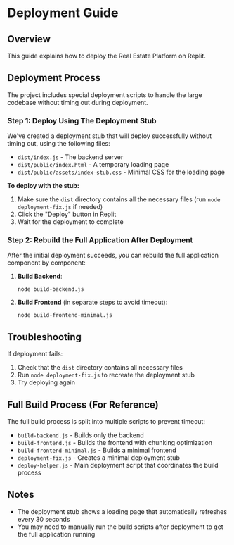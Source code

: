 # Deployment Guide

## Overview
This guide explains how to deploy the Real Estate Platform on Replit.

## Deployment Process

The project includes special deployment scripts to handle the large codebase without timing out during deployment.

### Step 1: Deploy Using The Deployment Stub

We've created a deployment stub that will deploy successfully without timing out, using the following files:
- `dist/index.js` - The backend server
- `dist/public/index.html` - A temporary loading page
- `dist/public/assets/index-stub.css` - Minimal CSS for the loading page

**To deploy with the stub:**

1. Make sure the `dist` directory contains all the necessary files (run `node deployment-fix.js` if needed)
2. Click the "Deploy" button in Replit
3. Wait for the deployment to complete

### Step 2: Rebuild the Full Application After Deployment

After the initial deployment succeeds, you can rebuild the full application component by component:

1. **Build Backend**:
   ```
   node build-backend.js
   ```

2. **Build Frontend** (in separate steps to avoid timeout):
   ```
   node build-frontend-minimal.js
   ```

## Troubleshooting

If deployment fails:

1. Check that the `dist` directory contains all necessary files
2. Run `node deployment-fix.js` to recreate the deployment stub
3. Try deploying again

## Full Build Process (For Reference)

The full build process is split into multiple scripts to prevent timeout:

- `build-backend.js` - Builds only the backend
- `build-frontend.js` - Builds the frontend with chunking optimization
- `build-frontend-minimal.js` - Builds a minimal frontend
- `deployment-fix.js` - Creates a minimal deployment stub
- `deploy-helper.js` - Main deployment script that coordinates the build process

## Notes

- The deployment stub shows a loading page that automatically refreshes every 30 seconds
- You may need to manually run the build scripts after deployment to get the full application running